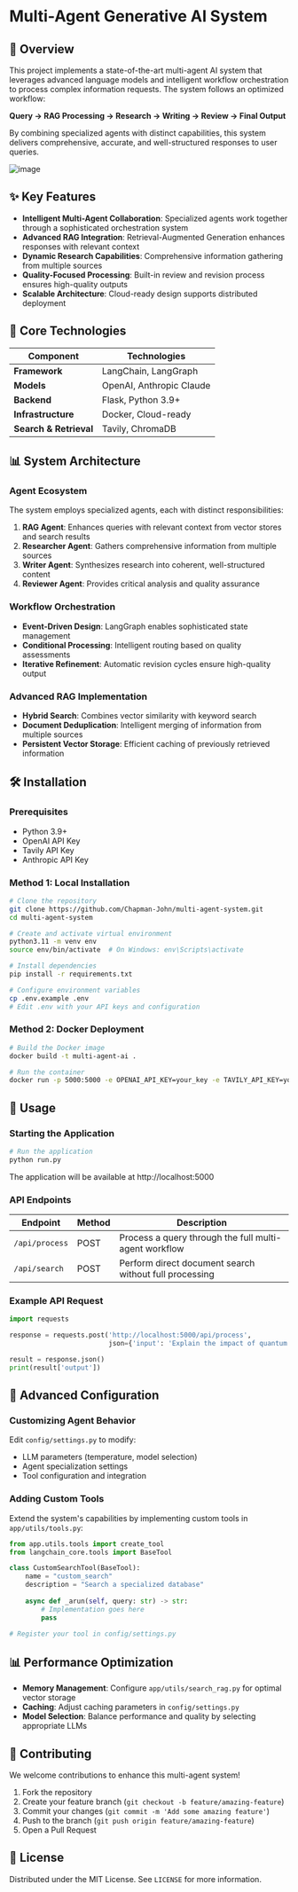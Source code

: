 # Multi-Agent Generative AI System

## 🚀 Overview

This project implements a state-of-the-art multi-agent AI system that leverages advanced language models and intelligent workflow orchestration to process complex information requests. The system follows an optimized workflow:

**Query → RAG Processing → Research → Writing → Review → Final Output**

By combining specialized agents with distinct capabilities, this system delivers comprehensive, accurate, and well-structured responses to user queries.


![image](https://github.com/user-attachments/assets/bce905c5-a091-4db8-8809-004eae8ac70c)



## ✨ Key Features

- **Intelligent Multi-Agent Collaboration**: Specialized agents work together through a sophisticated orchestration system
- **Advanced RAG Integration**: Retrieval-Augmented Generation enhances responses with relevant context
- **Dynamic Research Capabilities**: Comprehensive information gathering from multiple sources
- **Quality-Focused Processing**: Built-in review and revision process ensures high-quality outputs
- **Scalable Architecture**: Cloud-ready design supports distributed deployment

## 🔧 Core Technologies

| Component | Technologies |
|-----------|--------------|
| **Framework** | LangChain, LangGraph |
| **Models** | OpenAI, Anthropic Claude |
| **Backend** | Flask, Python 3.9+ |
| **Infrastructure** | Docker, Cloud-ready |
| **Search & Retrieval** | Tavily, ChromaDB |

## 📊 System Architecture

### Agent Ecosystem

The system employs specialized agents, each with distinct responsibilities:

1. **RAG Agent**: Enhances queries with relevant context from vector stores and search results
2. **Researcher Agent**: Gathers comprehensive information from multiple sources
3. **Writer Agent**: Synthesizes research into coherent, well-structured content
4. **Reviewer Agent**: Provides critical analysis and quality assurance

### Workflow Orchestration

- **Event-Driven Design**: LangGraph enables sophisticated state management
- **Conditional Processing**: Intelligent routing based on quality assessments
- **Iterative Refinement**: Automatic revision cycles ensure high-quality output

### Advanced RAG Implementation

- **Hybrid Search**: Combines vector similarity with keyword search
- **Document Deduplication**: Intelligent merging of information from multiple sources
- **Persistent Vector Storage**: Efficient caching of previously retrieved information

## 🛠️ Installation

### Prerequisites

- Python 3.9+
- OpenAI API Key
- Tavily API Key 
- Anthropic API Key 

### Method 1: Local Installation

```bash
# Clone the repository
git clone https://github.com/Chapman-John/multi-agent-system.git
cd multi-agent-system

# Create and activate virtual environment
python3.11 -m venv env
source env/bin/activate  # On Windows: env\Scripts\activate

# Install dependencies
pip install -r requirements.txt

# Configure environment variables
cp .env.example .env
# Edit .env with your API keys and configuration
```

### Method 2: Docker Deployment

```bash
# Build the Docker image
docker build -t multi-agent-ai .

# Run the container
docker run -p 5000:5000 -e OPENAI_API_KEY=your_key -e TAVILY_API_KEY=your_key multi-agent-ai
```

## 🚀 Usage

### Starting the Application

```bash
# Run the application
python run.py
```

The application will be available at http://localhost:5000

### API Endpoints

| Endpoint | Method | Description |
|----------|--------|-------------|
| `/api/process` | POST | Process a query through the full multi-agent workflow |
| `/api/search` | POST | Perform direct document search without full processing |

### Example API Request

```python
import requests

response = requests.post('http://localhost:5000/api/process', 
                         json={'input': 'Explain the impact of quantum computing on cryptography'})

result = response.json()
print(result['output'])
```

## 🧩 Advanced Configuration

### Customizing Agent Behavior

Edit `config/settings.py` to modify:

- LLM parameters (temperature, model selection)
- Agent specialization settings
- Tool configuration and integration

### Adding Custom Tools

Extend the system's capabilities by implementing custom tools in `app/utils/tools.py`:

```python
from app.utils.tools import create_tool
from langchain_core.tools import BaseTool

class CustomSearchTool(BaseTool):
    name = "custom_search"
    description = "Search a specialized database"
    
    async def _arun(self, query: str) -> str:
        # Implementation goes here
        pass

# Register your tool in config/settings.py
```

## 📊 Performance Optimization

- **Memory Management**: Configure `app/utils/search_rag.py` for optimal vector storage
- **Caching**: Adjust caching parameters in `config/settings.py`
- **Model Selection**: Balance performance and quality by selecting appropriate LLMs

## 🤝 Contributing

We welcome contributions to enhance this multi-agent system!

1. Fork the repository
2. Create your feature branch (`git checkout -b feature/amazing-feature`)
3. Commit your changes (`git commit -m 'Add some amazing feature'`)
4. Push to the branch (`git push origin feature/amazing-feature`)
5. Open a Pull Request

## 📄 License

Distributed under the MIT License. See `LICENSE` for more information.


